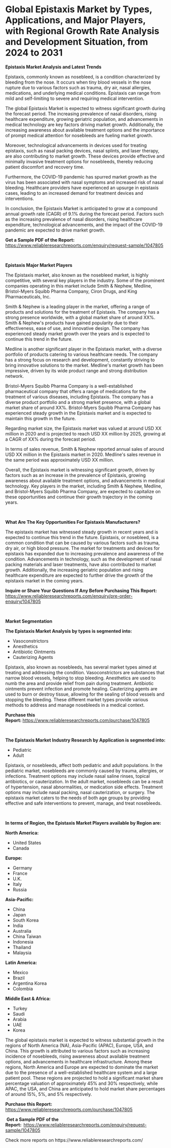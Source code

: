 <p><h1>Global Epistaxis Market by Types, Applications, and Major Players, with Regional Growth Rate Analysis and Development Situation, from 2024 to 2031</h1></p><p><strong>Epistaxis Market Analysis and Latest Trends</strong></p>
<p><p>Epistaxis, commonly known as nosebleed, is a condition characterized by bleeding from the nose. It occurs when tiny blood vessels in the nose rupture due to various factors such as trauma, dry air, nasal allergies, medications, and underlying medical conditions. Epistaxis can range from mild and self-limiting to severe and requiring medical intervention.</p><p>The global Epistaxis Market is expected to witness significant growth during the forecast period. The increasing prevalence of nasal disorders, rising healthcare expenditure, growing geriatric population, and advancements in medical technology are key factors driving market growth. Additionally, the increasing awareness about available treatment options and the importance of prompt medical attention for nosebleeds are fueling market growth.</p><p>Moreover, technological advancements in devices used for treating epistaxis, such as nasal packing devices, nasal splints, and laser therapy, are also contributing to market growth. These devices provide effective and minimally invasive treatment options for nosebleeds, thereby reducing patient discomfort and recovery time.</p><p>Furthermore, the COVID-19 pandemic has spurred market growth as the virus has been associated with nasal symptoms and increased risk of nasal bleeding. Healthcare providers have experienced an upsurge in epistaxis cases, leading to an increased demand for treatment devices and interventions.</p><p>In conclusion, the Epistaxis Market is anticipated to grow at a compound annual growth rate (CAGR) of 9.1% during the forecast period. Factors such as the increasing prevalence of nasal disorders, rising healthcare expenditure, technological advancements, and the impact of the COVID-19 pandemic are expected to drive market growth.</p></p>
<p><strong>Get a Sample PDF of the Report:&nbsp;</strong> <a href="https://www.reliableresearchreports.com/enquiry/request-sample/1047805">https://www.reliableresearchreports.com/enquiry/request-sample/1047805</a></p>
<p>&nbsp;</p>
<p><strong>Epistaxis Major Market Players</strong></p>
<p><p>The Epistaxis market, also known as the nosebleed market, is highly competitive, with several key players in the industry. Some of the prominent companies operating in this market include Smith & Nephew, Medline, Bristol-Myers Squibb Pharma Company, Ciron Drugs, and King Pharmaceuticals, Inc. </p><p>Smith & Nephew is a leading player in the market, offering a range of products and solutions for the treatment of Epistaxis. The company has a strong presence worldwide, with a global market share of around XX%. Smith & Nephew's products have gained popularity due to their effectiveness, ease of use, and innovative design. The company has experienced steady market growth over the years and is expected to continue this trend in the future.</p><p>Medline is another significant player in the Epistaxis market, with a diverse portfolio of products catering to various healthcare needs. The company has a strong focus on research and development, constantly striving to bring innovative solutions to the market. Medline's market growth has been impressive, driven by its wide product range and strong distribution network.</p><p>Bristol-Myers Squibb Pharma Company is a well-established pharmaceutical company that offers a range of medications for the treatment of various diseases, including Epistaxis. The company has a diverse product portfolio and a strong market presence, with a global market share of around XX%. Bristol-Myers Squibb Pharma Company has experienced steady growth in the Epistaxis market and is expected to maintain this growth in the future.</p><p>Regarding market size, the Epistaxis market was valued at around USD XX million in 2020 and is projected to reach USD XX million by 2025, growing at a CAGR of XX% during the forecast period.</p><p>In terms of sales revenue, Smith & Nephew reported annual sales of around USD XX million in the Epistaxis market in 2020. Medline's sales revenue in the same period was approximately USD XX million.</p><p>Overall, the Epistaxis market is witnessing significant growth, driven by factors such as an increase in the prevalence of Epistaxis, growing awareness about available treatment options, and advancements in medical technology. Key players in the market, including Smith & Nephew, Medline, and Bristol-Myers Squibb Pharma Company, are expected to capitalize on these opportunities and continue their growth trajectory in the coming years.</p></p>
<p>&nbsp;</p>
<p><strong>What Are The Key Opportunities For Epistaxis Manufacturers?</strong></p>
<p><p>The epistaxis market has witnessed steady growth in recent years and is expected to continue this trend in the future. Epistaxis, or nosebleed, is a common condition that can be caused by various factors such as trauma, dry air, or high blood pressure. The market for treatments and devices for epistaxis has expanded due to increasing prevalence and awareness of the condition. Advancements in technology, such as the development of nasal packing materials and laser treatments, have also contributed to market growth. Additionally, the increasing geriatric population and rising healthcare expenditure are expected to further drive the growth of the epistaxis market in the coming years.</p></p>
<p><strong>Inquire or Share Your Questions If Any Before Purchasing This Report:</strong> <a href="https://www.reliableresearchreports.com/enquiry/pre-order-enquiry/1047805">https://www.reliableresearchreports.com/enquiry/pre-order-enquiry/1047805</a></p>
<p>&nbsp;</p>
<p><strong>Market Segmentation</strong></p>
<p><strong>The Epistaxis Market Analysis by types is segmented into:</strong></p>
<p><ul><li>Vasoconstrictors</li><li>Anesthetics</li><li>Antibiotic Ointments</li><li>Cauterizing Agents</li></ul></p>
<p><p>Epistaxis, also known as nosebleeds, has several market types aimed at treating and addressing the condition. Vasoconstrictors are substances that narrow blood vessels, helping to stop bleeding. Anesthetics are used to numb the area and provide relief from pain during treatment. Antibiotic ointments prevent infection and promote healing. Cauterizing agents are used to burn or destroy tissue, allowing for the sealing of blood vessels and stopping the bleeding. These different market types provide various methods to address and manage nosebleeds in a medical context.</p></p>
<p><strong>Purchase this Report:&nbsp;</strong><a href="https://www.reliableresearchreports.com/purchase/1047805">https://www.reliableresearchreports.com/purchase/1047805</a></p>
<p>&nbsp;</p>
<p><strong>The Epistaxis Market Industry Research by Application is segmented into:</strong></p>
<p><ul><li>Pediatric</li><li>Adult</li></ul></p>
<p><p>Epistaxis, or nosebleeds, affect both pediatric and adult populations. In the pediatric market, nosebleeds are commonly caused by trauma, allergies, or infections. Treatment options may include nasal saline rinses, topical antibiotics, or cauterization. In the adult market, nosebleeds can be a result of hypertension, nasal abnormalities, or medication side effects. Treatment options may include nasal packing, nasal cauterization, or surgery. The epistaxis market caters to the needs of both age groups by providing effective and safe interventions to prevent, manage, and treat nosebleeds.</p></p>
<p>&nbsp;</p>
<p><strong>In terms of Region, the Epistaxis Market Players available by Region are:</strong></p>
<p>
    <p> <strong> North America: </strong>
        <ul>
            <li>United States</li>
            <li>Canada</li>
        </ul>
        </p> 
    <p> <strong> Europe: </strong>
        <ul>
            <li>Germany</li>
            <li>France</li>
            <li>U.K.</li>
            <li>Italy</li>
            <li>Russia</li>
        </ul>
        </p> 
    <p> <strong> Asia-Pacific: </strong>
        <ul>
            <li>China</li>
            <li>Japan</li>
            <li>South Korea</li>
            <li>India</li>
            <li>Australia</li>
            <li>China Taiwan</li>
            <li>Indonesia</li>
            <li>Thailand</li>
            <li>Malaysia</li>
        </ul>
        </p> 
    <p> <strong> Latin America: </strong>
        <ul>
            <li>Mexico</li>
            <li>Brazil</li>
            <li>Argentina Korea</li>
            <li>Colombia</li>
        </ul>
        </p> 
    <p> <strong> Middle East & Africa: </strong>
        <ul>
            <li>Turkey</li>
            <li>Saudi</li>
            <li>Arabia</li>
            <li>UAE</li>
            <li>Korea</li>
        </ul>
    </p>
    </p>
<p><p>The global epistaxis market is expected to witness substantial growth in the regions of North America (NA), Asia-Pacific (APAC), Europe, USA, and China. This growth is attributed to various factors such as increasing incidence of nosebleeds, rising awareness about available treatment options, and advancements in healthcare infrastructure. Among these regions, North America and Europe are expected to dominate the market due to the presence of a well-established healthcare system and a large patient pool. These regions are projected to hold a significant market share percentage valuation of approximately 45% and 30% respectively, while APAC, the USA, and China are anticipated to hold market share percentages of around 15%, 5%, and 5% respectively.</p></p>
<p><strong>Purchase this Report: </strong><a href="https://www.reliableresearchreports.com/purchase/1047805">https://www.reliableresearchreports.com/purchase/1047805</a></p>
<p>&nbsp;<strong>Get a Sample PDF of the Report:&nbsp;&nbsp;</strong><a href="https://www.reliableresearchreports.com/enquiry/request-sample/1047805">https://www.reliableresearchreports.com/enquiry/request-sample/1047805</a></p>
<p><strong></strong></p>
<p>Check more reports on https://www.reliableresearchreports.com/</p>